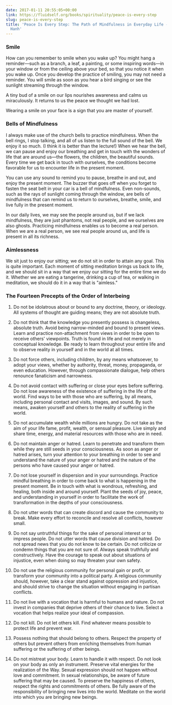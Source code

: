 ```yaml
---
date: 2017-01-11 20:55:05+00:00
link: https://fluidself.org/books/spirituality/peace-is-every-step
slug: peace-is-every-step
title: 'Peace Is Every Step: The Path of Mindfulness in Everyday Life - by Thich Nhat
  Hanh'
---
```


### Smile

How can you remember to smile when you wake up? You might hang a reminder—such as a branch, a leaf, a painting, or some inspiring words—in your window or from the ceiling above your bed, so that you notice it when you wake up. Once you develop the practice of smiling, you may not need a reminder. You will smile as soon as you hear a bird singing or see the sunlight streaming through the window.

A tiny bud of a smile on our lips nourishes awareness and calms us miraculously. It returns to us the peace we thought we had lost.

Wearing a smile on your face is a sign that you are master of yourself.

### Bells of Mindfulness

I always make use of the church bells to practice mindfulness. When the bell rings, I stop talking, and all of us listen to the full sound of the bell. We enjoy it so much. (I think it is better than the lecture!) When we hear the bell, we can pause and enjoy our breathing and get in touch with the wonders of life that are around us—the flowers, the children, the beautiful sounds. Every time we get back in touch with ourselves, the conditions become favorable for us to encounter life in the present moment.

You can use any sound to remind you to pause, breathe in and out, and enjoy the present moment. The buzzer that goes off when you forget to fasten the seat belt in your car is a bell of mindfulness. Even non-sounds, such as the rays of sunlight coming through the window, are bells of mindfulness that can remind us to return to ourselves, breathe, smile, and live fully in the present moment.

In our daily lives, we may see the people around us, but if we lack mindfulness, they are just phantoms, not real people, and we ourselves are also ghosts. Practicing mindfulness enables us to become a real person. When we are a real person, we see real people around us, and life is present in all its richness.

### Aimlessness

We sit just to enjoy our sitting; we do not sit in order to attain any goal. This is quite important. Each moment of sitting meditation brings us back to life, and we should sit in a way that we enjoy our sitting for the entire time we do it. Whether we are eating a tangerine, drinking a cup of tea, or walking in meditation, we should do it in a way that is "aimless."

### The Fourteen Precepts of the Order of Interbeing

1.  Do not be idolatrous about or bound to any doctrine, theory, or ideology. All systems of thought are guiding means; they are not absolute truth.

2.  Do not think that the knowledge you presently possess is changeless, absolute truth. Avoid being narrow-minded and bound to present views. Learn and practice non-attachment from views in order to be open to receive others' viewpoints. Truth is found in life and not merely in conceptual knowledge. Be ready to learn throughout your entire life and to observe reality in yourself and in the world at all times.

3.  Do not force others, including children, by any means whatsoever, to adopt your views, whether by authority, threat, money, propaganda, or even education. However, through compassionate dialogue, help others renounce fanaticism and narrowness.

4.  Do not avoid contact with suffering or close your eyes before suffering. Do not lose awareness of the existence of suffering in the life of the world. Find ways to be with those who are suffering, by all means, including personal contact and visits, images, and sound. By such means, awaken yourself and others to the reality of suffering in the world.

5.  Do not accumulate wealth while millions are hungry. Do not take as the aim of your life fame, profit, wealth, or sensual pleasure. Live simply and share time, energy, and material resources with those who are in need.

6.  Do not maintain anger or hatred. Learn to penetrate and transform them while they are still seeds in your consciousness. As soon as anger or hatred arises, turn your attention to your breathing in order to see and understand the nature of your anger or hatred and the nature of the persons who have caused your anger or hatred.

7.  Do not lose yourself in dispersion and in your surroundings. Practice mindful breathing in order to come back to what is happening in the present moment. Be in touch with what is wondrous, refreshing, and healing, both inside and around yourself. Plant the seeds of joy, peace, and understanding in yourself in order to facilitate the work of transformation in the depths of your consciousness.

8.  Do not utter words that can create discord and cause the community to break. Make every effort to reconcile and resolve all conflicts, however small.

9.  Do not say untruthful things for the sake of personal interest or to impress people. Do not utter words that cause division and hatred. Do not spread news that you do not know to be certain. Do not criticize or condemn things that you are not sure of. Always speak truthfully and constructively. Have the courage to speak out about situations of injustice, even when doing so may threaten your own safety.

10. Do not use the religious community for personal gain or profit, or transform your community into a political party. A religious community should, however, take a clear stand against oppression and injustice, and should strive to change the situation without engaging in partisan conflicts.

11. Do not live with a vocation that is harmful to humans and nature. Do not invest in companies that deprive others of their chance to live. Select a vocation that helps realize your ideal of compassion.

12. Do not kill. Do not let others kill. Find whatever means possible to protect life and prevent war.

13. Possess nothing that should belong to others. Respect the property of others but prevent others from enriching themselves from human suffering or the suffering of other beings.

14. Do not mistreat your body. Learn to handle it with respect. Do not look on your body as only an instrument. Preserve vital energies for the realization of the Way. Sexual expression should not happen without love and commitment. In sexual relationships, be aware of future suffering that may be caused. To preserve the happiness of others, respect the rights and commitments of others. Be fully aware of the responsibility of bringing new lives into the world. Meditate on the world into which you are bringing new beings.

